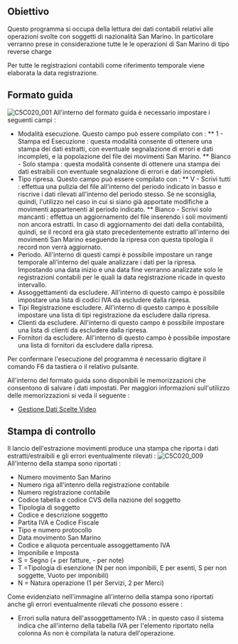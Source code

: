 ## Obiettivo

Questo programma si occupa della lettura dei dati contabili relativi alle operazioni svolte con soggetti di nazionalità San Marino.
In particolare verranno prese in considerazione tutte le le operazioni di San Marino di tipo reverse
charge

Per tutte le registrazioni contabili come riferimento temporale viene elaborata la data registrazione.

## Formato guida

![C5C020_001](http://localhost:3000/immagini/MBDOC_OGG-P_C5MS00A/C5C020_001.png)
All'interno del formato guida è necessario impostare i seguenti campi : 
 * Modalità esecuzione. Questo campo può essere compilato con : 
 ** 1 - Stampa ed Esecuzione :  questa modalità consente di ottenere una stampa dei dati estratti, con eventuale segnalazione di errori e dati incompleti, e la popolazione del file dei movimenti San Marino.
 ** Bianco - Solo stampa :  questa modalità consente di ottenere una stampa dei dati estraibili con eventuale segnalazione di errori e dati incompleti.
 * Tipo ripresa. Questo campo può essere compilato con : 
 ** V - Scrivi tutti :  effettua una pulizia del file all'interno del periodo indicato in basso e riscrive i dati rilevati all'interno del periodo stesso. Se ne sconsiglia, quindi, l'utilizzo nel caso in cui si siano già apportate modifiche a movimenti appartenenti al periodo indicato.
 ** Bianco - Scrivi solo mancanti :  effettua un aggiornamento del file inserendo i soli movimenti non ancora estratti. In caso di aggiornamento dei dati della contabilità, quindi, se il record era già stato precedentemente estratto all'interno dei movimenti San Marino eseguendo la ripresa con questa tipologia il record non verrà aggiornato.
 * Periodo. All'interno di questi campi è possibile impostare un range temporale all'interno del quale analizzare i dati per la ripresa. Impostando una data inizio e una data fine verranno analizzate solo le registrazioni contabili per le quali la data registrazione ricade in questo intervallo.
 * Assoggettamenti da escludere. All'interno di questo campo è possibile impostare una lista di codici IVA da escludere dalla ripresa.
 * Tipi Registrazione escludere. All'interno di questo campo è possibile impostare una lista di tipi registrazione da escludere dalla ripresa.
 * Clienti da escludere. All'interno di questo campo è possibile impostare una lista di clienti da escludere dalla ripresa.
 * Fornitori da escludere. All'interno di questo campo è possibile impostare una lista di fornitori da escludere dalla ripresa.

Per confermare l'esecuzione del programma è necessario digitare il comando F6 da tastiera o il relativo pulsante.

All'interno del formato guida sono disponibili le memorizzazioni che consentono di salvare i dati impostati. Per maggiori informazioni sull'utilizzo delle memorizzazioni si veda il seguente : 

- [Gestione Dati Scelte Video](Sorgenti/MB/DOC_OGG/P_B£MDV0)

## Stampa di controllo

Il lancio dell'estrazione movimenti produce una stampa che riporta i dati estratti/estraibili e gli errori eventualmente rilevati : 
![C5C020_009](http://localhost:3000/immagini/MBDOC_OGG-P_C5MS00A/C5C020_009.png)
All'interno della stampa sono riportati : 
 * Numero movimento San Marino
 * Numero riga all'intenro della registrazione contabile
 * Numero registrazione contabile
 * Codice tabella e codice CVS della nazione del soggetto
 * Tipologia di soggetto
 * Codice e descrizione soggetto
 * Partita IVA e Codice Fiscale
 * Tipo e numero protocollo
 * Data movimento San Marino
 * Codice e aliquota percentuale assoggettamento IVA
 * Imponibile e Imposta
 * S = Segno (+ per fatture, - per note)
 * T =Tipologia di esenzione (N per non imponibili, E per esenti, S per non soggette, Vuoto per imponibili)
 * N = Natura operazione (1 per Servizi, 2 per Merci)

Come evidenziato  nell'immagine all'interno della stampa sono riportati anche gli errori eventualmente rilevati che possono essere : 
 * Errori sulla natura dell'assoggettamento IVA :  in questo caso il sistema indica che all'interno della tabella IVA per l'elemento riportato nella colonna As non è compilata la natura dell'operazione.


